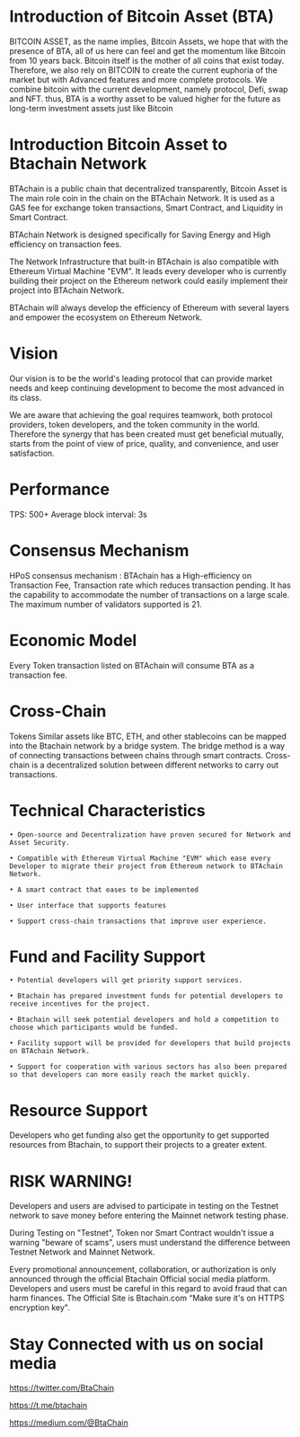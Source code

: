 # Introduction of Bitcoin Asset (BTA)

BITCOIN ASSET, as the name implies, Bitcoin Assets, we hope that with the presence of BTA, all of us here can feel and get the momentum like Bitcoin from 10 years back.
Bitcoin itself is the mother of all coins that exist today. Therefore, we also rely on BITCOIN to create the current euphoria of the market but with Advanced features and more complete protocols.
We combine bitcoin with the current development, namely protocol, Defi, swap and NFT. thus, BTA is a worthy asset to be valued higher for the future as long-term investment assets just like Bitcoin



# Introduction Bitcoin Asset to Btachain Network

BTAchain is a public chain that decentralized transparently, Bitcoin Asset is The main role coin in the chain on the BTAchain Network. It is used as a GAS fee for exchange token transactions, Smart Contract, and Liquidity in Smart Contract.

BTAchain Network is designed specifically for Saving Energy and High efficiency on transaction fees.

The Network Infrastructure that built-in BTAchain is also compatible with Ethereum Virtual Machine "EVM". It leads every developer who is currently building their project on the Ethereum network could easily implement their project into BTAchain Network.

BTAchain will always develop the efficiency of Ethereum with several layers and empower the ecosystem on Ethereum Network.

# Vision

Our vision is to be the world's leading protocol that can provide market needs and keep continuing development to become the most advanced in its class.

We are aware that achieving the goal requires teamwork, both protocol providers, token developers, and the token community in the world. Therefore the synergy that has been created must get beneficial mutually, starts from the point of view of price, quality, and convenience, and user satisfaction.



# Performance
  TPS: 500+
  Average block interval: 3s

# Consensus Mechanism
HPoS consensus mechanism : BTAchain has a High-efficiency on Transaction Fee, Transaction rate which reduces transaction pending. It has the capability to accommodate the number of transactions on a large scale. The maximum number of validators supported is 21.

# Economic Model
Every Token transaction listed on BTAchain will consume BTA as a transaction fee.

# Cross-Chain
Tokens Similar assets like BTC, ETH, and other stablecoins can be mapped into the Btachain network by a bridge system.
The bridge method is a way of connecting transactions between chains through smart contracts.
Cross-chain is a decentralized solution between different networks to carry out transactions.


# Technical Characteristics
    • Open-source and Decentralization have proven secured for Network and Asset Security.

    • Compatible with Ethereum Virtual Machine "EVM" which ease every Developer to migrate their project from Ethereum network to BTAchain Network.

    • A smart contract that eases to be implemented

    • User interface that supports features

    • Support cross-chain transactions that improve user experience.


# Fund and Facility Support
    • Potential developers will get priority support services.

    • Btachain has prepared investment funds for potential developers to receive incentives for the project.

    • Btachain will seek potential developers and hold a competition to choose which participants would be funded.

    • Facility support will be provided for developers that build projects on BTAchain Network.

    • Support for cooperation with various sectors has also been prepared so that developers can more easily reach the market quickly.


# Resource Support
Developers who get funding also get the opportunity to get supported resources from Btachain, to support their projects to a greater extent.


# RISK WARNING!
Developers and users are advised to participate in testing on the Testnet network to save money before entering the Mainnet network testing phase.

During Testing on "Testnet", Token nor Smart Contract wouldn't issue a warning "beware of scams", users must understand the difference between Testnet Network and Mainnet Network.

Every promotional announcement, collaboration, or authorization is only announced through the official Btachain Official social media platform. Developers and users must be careful in this regard to avoid fraud that can harm finances. The Official Site is Btachain.com “Make sure it's on HTTPS encryption key".



# Stay Connected with us on social media

https://twitter.com/BtaChain

https://t.me/btachain

https://medium.com/@BtaChain


